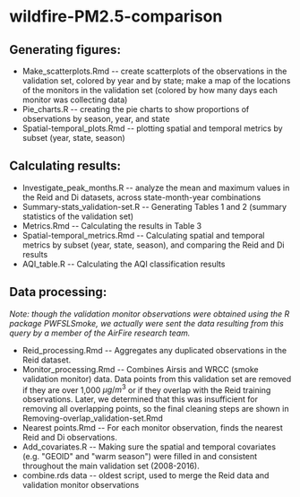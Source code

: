 # wildfire-PM2.5-comparison

## Generating figures:
* Make_scatterplots.Rmd -- create scatterplots of the observations in the validation set, colored by year and by state; make a map of the locations of the monitors in the validation set (colored by how many days each monitor was collecting data)
* Pie_charts.R -- creating the pie charts to show proportions of observations by season, year, and state
* Spatial-temporal_plots.Rmd -- plotting spatial and temporal metrics by subset (year, state, season)

## Calculating results:
* Investigate_peak_months.R -- analyze the mean and maximum values in the Reid and Di datasets, across state-month-year combinations
* Summary-stats_validation-set.R -- Generating Tables 1 and 2 (summary statistics of the validation set)
* Metrics.Rmd -- Calculating the results in Table 3
* Spatial-temporal_metrics.Rmd -- Calculating spatial and temporal metrics by subset (year, state, season), and comparing the Reid and Di results
* AQI_table.R -- Calculating the AQI classification results

## Data processing:
*Note: though the validation monitor observations were obtained using the R package PWFSLSmoke, we actually were sent the data resulting from this query by a member of the AirFire research team.*
* Reid_processing.Rmd -- Aggregates any duplicated observations in the Reid dataset.
* Monitor_processing.Rmd -- Combines Airsis and WRCC (smoke validation monitor) data. Data points from this validation set are removed if they are over 1,000 $\mu g / m^3$ or if they overlap with the Reid training observations. Later, we determined that this was insufficient for removing all overlapping points, so the final cleaning steps are shown in Removing-overlap_validation-set.Rmd
* Nearest points.Rmd -- For each monitor observation, finds the nearest Reid and Di observations.
* Add_covariates.R -- Making sure the spatial and temporal covariates (e.g. "GEOID" and "warm season") were filled in and consistent throughout the main validation set (2008-2016).
* combine.rds data -- oldest script, used to merge the Reid data and validation monitor observations
 
